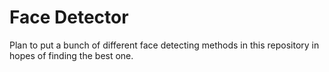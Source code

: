 # Face Detector
Plan to put a bunch of different face detecting methods in this repository in hopes of finding the best one.
